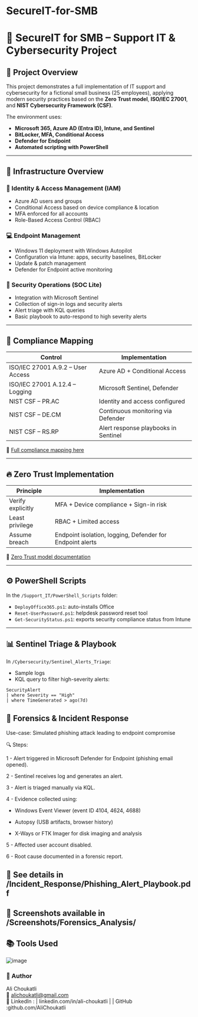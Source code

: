 # SecureIT-for-SMB
# 💼 SecureIT for SMB – Support IT & Cybersecurity Project

## 🎯 Project Overview
This project demonstrates a full implementation of IT support and cybersecurity for a fictional small business (25 employees), applying modern security practices based on the **Zero Trust model**, **ISO/IEC 27001**, and **NIST Cybersecurity Framework (CSF)**.

The environment uses:
- **Microsoft 365, Azure AD (Entra ID), Intune, and Sentinel**
- **BitLocker, MFA, Conditional Access**
- **Defender for Endpoint**
- **Automated scripting with PowerShell**

---

## 🧱 Infrastructure Overview

### 👥 Identity & Access Management (IAM)
- Azure AD users and groups
- Conditional Access based on device compliance & location
- MFA enforced for all accounts
- Role-Based Access Control (RBAC)

### 💻 Endpoint Management
- Windows 11 deployment with Windows Autopilot
- Configuration via Intune: apps, security baselines, BitLocker
- Update & patch management
- Defender for Endpoint active monitoring

### 🔐 Security Operations (SOC Lite)
- Integration with Microsoft Sentinel
- Collection of sign-in logs and security alerts
- Alert triage with KQL queries
- Basic playbook to auto-respond to high severity alerts

---

## 📜 Compliance Mapping

| Control | Implementation |
|--------|----------------|
| ISO/IEC 27001 A.9.2 – User Access | Azure AD + Conditional Access |
| ISO/IEC 27001 A.12.4 – Logging | Microsoft Sentinel, Defender |
| NIST CSF – PR.AC | Identity and access configured |
| NIST CSF – DE.CM | Continuous monitoring via Defender |
| NIST CSF – RS.RP | Alert response playbooks in Sentinel |

📄 [Full compliance mapping here](./Cybersecurity/Compliance_Mapping_ISO_NIST.md)

---

## 🔥 Zero Trust Implementation

| Principle | Implementation |
|----------|----------------|
| Verify explicitly | MFA + Device compliance + Sign-in risk |
| Least privilege | RBAC + Limited access |
| Assume breach | Endpoint isolation, logging, Defender for Endpoint alerts |

📄 [Zero Trust model documentation](./Cybersecurity/ZeroTrust_Model.md)

---

## ⚙️ PowerShell Scripts

In the `/Support_IT/PowerShell_Scripts` folder:
- `DeployOffice365.ps1`: auto-installs Office
- `Reset-UserPassword.ps1`: helpdesk password reset tool
- `Get-SecurityStatus.ps1`: exports security compliance status from Intune

---

## 📊 Sentinel Triage & Playbook

In `/Cybersecurity/Sentinel_Alerts_Triage`:
- Sample logs
- KQL query to filter high-severity alerts:
```kql
SecurityAlert 
| where Severity == "High" 
| where TimeGenerated > ago(7d)
```

## 🧪 Forensics & Incident Response
Use-case: Simulated phishing attack leading to endpoint compromise

🔍 Steps:

1 - Alert triggered in Microsoft Defender for Endpoint (phishing email opened).

2 - Sentinel receives log and generates an alert.

3 - Alert is triaged manually via KQL.

4 - Evidence collected using:

   - Windows Event Viewer (event ID 4104, 4624, 4688)

   - Autopsy (USB artifacts, browser history)

   - X-Ways or FTK Imager for disk imaging and analysis

5 - Affected user account disabled.

6 - Root cause documented in a forensic report.

## 📁 See details in /Incident_Response/Phishing_Alert_Playbook.pdf

## 📸 Screenshots available in /Screenshots/Forensics_Analysis/

## 📚 Tools Used 
![image](https://github.com/user-attachments/assets/6ea33308-aac0-439b-9b78-638dec1fc0e2)

### 👤 Author
Ali Choukatli  
📧 alichoukatli@gmail.com  
🔗 LinkedIn : | linkedin.com/in/ali-choukatli |  | GitHub :github.com/AliChoukatli


